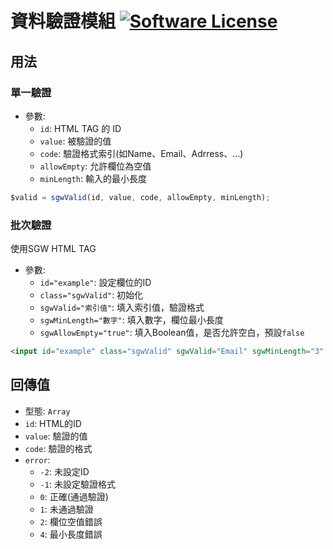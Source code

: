 # 資料驗證模組 [![Software License](https://img.shields.io/badge/license-MIT-brightgreen.svg?style=flat-square)](LICENSE.md)

## 用法

### 單一驗證
- 參數:
  - `id`: HTML TAG 的 ID
  - `value`: 被驗證的值
  - `code`: 驗證格式索引(如Name、Email、Adrress、...)
  - `allowEmpty`: 允許欄位為空值
  - `minLength`: 輸入的最小長度
```js
$valid = sgwValid(id, value, code, allowEmpty, minLength);
```

### 批次驗證
使用SGW HTML TAG
- 參數:
  - `id="example"`: 設定欄位的ID
  - `class="sgwValid"`: 初始化
  - `sgwValid="索引值"`: 填入索引值，驗證格式
  - `sgwMinLength="數字"`: 填入數字，欄位最小長度
  - `sgwAllowEmpty="true"`: 填入Boolean值，是否允許空白，預設`false`

```html
<input id="example" class="sgwValid" sgwValid="Email" sgwMinLength="3" sgwAllowEmpty="true" type="text">
```

## 回傳值
- 型態: `Array`
- `id`: HTML的ID
- `value`: 驗證的值
- `code`: 驗證的格式
- `error`: 
  - `-2`: 未設定ID
  - `-1`: 未設定驗證格式
  - `0`: 正確(通過驗證)
  - `1`: 未通過驗證
  - `2`: 欄位空值錯誤
  - `4`: 最小長度錯誤
